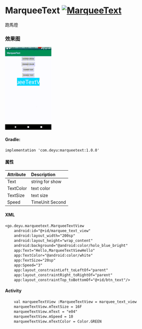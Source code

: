 # MarqueeText  [ ![MarqueeText](https://api.bintray.com/packages/deyugogo/maven/marqueetext/images/download.svg) ](https://bintray.com/deyugogo/maven/marqueetext/_latestVersion)

跑馬燈

### 效果图

<img src="/MarqueeView.gif" style="width: 30%;">

#### Gradle:

    implementation 'com.deyu:marqueetext:1.0.0'

#### 属性

| Attribute         | Description | 
|:---				     |:---| 
| Text         | string for show | 
| TextColor         | text color | 
| TextSize         | text size | 
| Speed         | TimeUnit Second | 

#### XML

    <go.deyu.marqueetext.MarqueeTextView
        android:id="@+id/marquee_text_view"
        android:layout_width="200sp"
        android:layout_height="wrap_content"
        android:background="@android:color/holo_blue_bright"
        app:Text="Hello,MarqueeTextViewHello"
        app:TextColor="@android:color/white"
        app:TextSize="20sp"
        app:Speed="3"
        app:layout_constraintLeft_toLeftOf="parent"
        app:layout_constraintRight_toRightOf="parent"
        app:layout_constraintTop_toBottomOf="@+id/btn_text"/>

#### Activity

        val marqueeTextView :MarqueeTextView = marquee_text_view
        marqueeTextView.mTextSize = 16F
        marqueeTextView.mText = "e04"
        marqueeTextView.mSpeed = 10
        marqueeTextView.mTextColor = Color.GREEN


